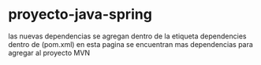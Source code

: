 # proyecto-java-spring
las nuevas dependencias se agregan dentro de la etiqueta dependencies dentro de (pom.xml)
en esta pagina se encuentran mas dependencias para agregar al proyecto MVN